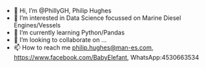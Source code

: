 - 👋 Hi, I’m @PhillyGH, Philip Hughes
- 👀 I’m interested in Data Science focussed on Marine Diesel Engines/Vessels
- 🌱 I’m currently learning Python/Pandas
- 💞️ I’m looking to collaborate on ...
- 📫 How to reach me philip.hughes@man-es.com, https://www.facebook.com/BabyElefant, WhatsApp:4530663534

<!---
PhillyGH/PhillyGH is a ✨ special ✨ repository because its `README.md` (this file) appears on your GitHub profile.
You can click the Preview link to take a look at your changes.
--->
